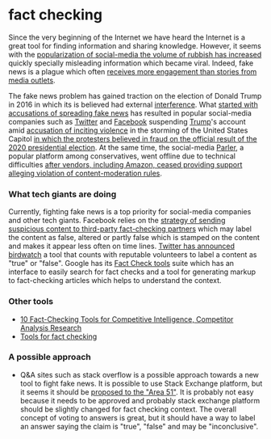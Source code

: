 # fact checking

Since the very beginning of the Internet we have heard the Internet is a great tool for finding information and sharing knowledge. However, it seems with the [popularization of social-media the volume of rubbish has increased](https://en.wikipedia.org/wiki/Fake_news) quickly specially misleading information which became viral. Indeed, fake news is a plague which often [receives more engagement than stories from media outlets](https://en.wikipedia.org/wiki/Fake_news#cite_note-19). 

The fake news problem has gained traction on the election of Donald Trump in 2016 in which its is believed had external [interference](https://en.wikipedia.org/wiki/Russian_interference_in_the_2016_United_States_elections). What [started with accusations of spreading fake news](https://en.wikipedia.org/wiki/2016_United_States_presidential_election) has resulted in popular social-media companies such as [Twitter](https://blog.twitter.com/en_us/topics/company/2020/suspension.html) and [Facebook](https://www.nytimes.com/2021/01/07/technology/facebook-trump-ban.html) suspending [Trump](https://en.wikipedia.org/wiki/Donald_Trump)'s account amid [accusation of inciting violence](https://www.wsj.com/articles/president-trump-to-regain-ability-to-tweet-from-his-personal-twitter-account-11610032898) in the storming of the United States Capitol [in which the protesters believed in fraud on the official result of the 2020 presidential election](https://en.wikipedia.org/wiki/2021_storming_of_the_United_States_Capitol). At the same time, the social-media [Parler](https://en.wikipedia.org/wiki/Parler), a popular platform among conservatives, went offline due to technical difficulties [after vendors, including Amazon, ceased providing support alleging violation of content-moderation rules](https://www.wsj.com/articles/why-was-parler-shut-down-heres-why-the-social-network-is-offline-11610478890#:~:text=Parler%20went%20offline%20after%20several,violated%20their%20content%2Dmoderation%20rules.).

### What tech giants are doing

Currently, fighting fake news is a top priority for social-media companies and other tech giants. Facebook relies on the [strategy of sending suspicious content to third-party fact-checking partners](https://www.facebook.com/business/help/2593586717571940?id=673052479947730) which may label the content as false, altered or partly false which is stamped on the content and makes it appear less often on time lines. [Twitter has announced birdwatch](https://blog.twitter.com/en_us/topics/product/2021/introducing-birdwatch-a-community-based-approach-to-misinformation.html) a tool that counts with reputable volunteers to label a content as "true" or "false". Google has its [Fact Check tools](https://toolbox.google.com/factcheck/about) suite which has an interface to easily search for fact checks and a tool for generating markup to fact-checking articles which helps to understand the context.

### Other tools

* [10 Fact-Checking Tools for Competitive Intelligence, Competitor Analysis Research](https://archintel.com/competitive-intelligence-news/10-fact-checking-tools-for-competitive-intelligence-competitor-analysis-research/)
* [Tools for fact checking](https://newsreel.pte.hu/glossary/tools_fact_checking)

### A possible approach

* Q&A sites such as stack overflow is a possible approach towards a new tool to fight fake news. It is possible to use Stack Exchange platform, but it seems it should be [proposed to the "Area 51"](https://area51.stackexchange.com/faq). It is probably not easy because it needs to be approved and probably stack exchange platform should be slightly changed for fact checking context. The overall concept of voting to answers is great, but it should have a way to label an answer saying the claim is "true", "false" and may be "inconclusive".



